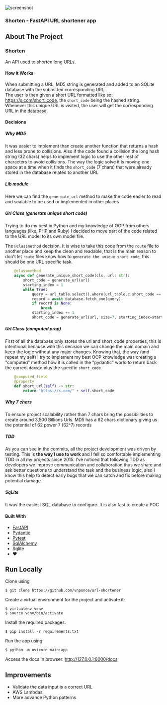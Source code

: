 
![screenshot](TBD)

### Shorten - FastAPI URL shortener app

## About The Project

### Shorten

An API used to shorten long URLs.

#### How it Works

When submitting a URL, MD5 string is generated and added to an SQLite database with the submitted corresponding URL.  
The user is then given a short URL formatted like so: https://s.com/short_code, the `short_code` being the hashed
string.   
Whenever this unique URL is visited, the user will get the corresponding URL in the database.

#### Decisions

##### Why MD5
It was easier to implement than create another function that returns a hash and less prone to collisions.
Also if the code found a collision the long hash string (32 chars) helps to implement logic to use the other rest of characters to avoid collisions.
The way the logic solve it is moving one space at a time when it finds the `short_code` (7 chars) that were already stored in the database related to another URL

##### Lib module
Here we can find the `genereate_url` method to make the code easier to read and scalable to be used or implemented in other places

##### Url Class (generate unique short code)
Trying to do my best in Python and my knowledge of OOP from others languages (like, PHP and Ruby) I decided to move part of the code related to the URL model to its own model file.

The `@classmethod` decision.
It is wise to take this code from the `route` file to another place and keep the clean and readable, that is the main reason to don't let `route` files know how to `generate the unique short code`, this should be one URL specific task.
```python
    @classmethod
    async def generate_unique_short_code(cls, url: str):
        short_code = generate_url(url)
        starting_index = 1
        while True:
            query = url_table.select().where(url_table.c.short_code == short_code)
            record = await database.fetch_one(query)
            if record is None:
                break
            starting_index += 1
            short_code = generate_url(url, size=7, starting_index=starting_index)

```

##### Url Class (computed prop)
First of all the database only stores the url and short_code properties, this is intentional because with this decision we can change the main domain and keep the logic without any major changes.
Knowing that, the way (and repeat my self) I try to implement my best OOP knowledge was creating a "computed" method how it is called in the "pydantic" world to return back the correct `domain` plus the specific `short_code`
```python
    @computed_field
    @property
    def short_url(self) -> str:
        return "https://s.com/" + self.short_code
```

##### Why 7 chars
To ensure project scalability rather than 7 chars bring the possibilities to create around 3,500 Billions Urls. MD5 has a 62 chars dictionary giving us the potential of 62 power 7 (62^7) records

##### TDD
As you can see in the commits, all the project development was driven by testing. This is **the way I use to work** and I fell so comfortable implementing TDD in all my projects since 2015.
I've noticed that following TDD as developers we improve communication and collaboration thus we share and ask better questions to understand the task and the business logic, also I know this help to detect early bugs that we can catch and fix before making potential damage.


##### SqLite
It was the easiest SQL database to configure. It is also fast to create a POC

#### Built With

* [FastAPI](https://fastapi.tiangolo.com/)
* [Pydantic](https://docs.pydantic.dev/latest/)
* [Pytest](https://docs.pytest.org/en/7.4.x/)
* [SqlAlchemy](https://www.sqlalchemy.org/)
* Sqlite
* ♥️

## Run Locally

Clone using

    $ git clone https://github.com/vnponce/url-shortener 

Create a virtual environment for the project and activate it:

    $ virtualenv venv
    $ source venv/bin/activate

Install the required packages:

    $ pip install -r requirements.txt

Run the app using:

    $ python -m uvicorn main:app

Access the docs in browser: http://127.0.0.1:8000/docs

## Improvements
- Validate the data input is a correct URL
- AWS Lambdas
- More advance Python patterns
